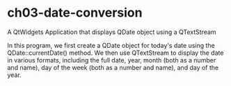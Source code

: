 # ch03-date-conversion
A QtWidgets Application that displays QDate object using a QTextStream

In this program, we first create a QDate object for today's date using the QDate::currentDate() method. We then use QTextStream to display the date in various formats, including the full date, year, month (both as a number and name), day of the week (both as a number and name), and day of the year.
